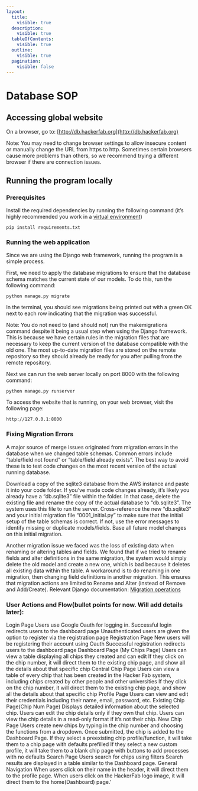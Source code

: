 ```yaml
---
layout:
  title:
    visible: true
  description:
    visible: true
  tableOfContents:
    visible: true
  outline:
    visible: true
  pagination:
    visible: false
---
```


# Database SOP


## Accessing global website ##
On a browser, go to: [http://db.hackerfab.org](http://db.hackerfab.org)

Note: You may need to change browser settings to allow insecure content or manually change the URL from https to http. Sometimes certain browsers cause more problems than others, so we recommend trying a different browser if there are connection issues.

## Running the program locally ##
### Prerequisites ###
Install the required dependencies by running the following command (it’s highly recommended you work in a [virtual environment](https://docs.python.org/3/library/venv.html))

	pip install requirements.txt

### Running the web application
Since we are using the Django web framework, running the program is a simple process.

First, we need to apply the database migrations to ensure that the database schema matches the current state of our models. To do this, run the following command:

	python manage.py migrate

In the terminal, you should see migrations being printed out with a green OK next to each row indicating that the migration was successful. 

Note: You do not need to (and should not) run the makemigrations command despite it being a usual step when using the Django framework. This is because we have certain rules in the migration files that are necessary to keep the current version of the database compatible with the old one. The most up-to-date migration files are stored on the remote repository so they should already be ready for you after pulling from the remote repository. 

Next we can run the web server locally on port 8000 with the following command:

	python manage.py runserver

To access the website that is running, on your web browser, visit the following page:

	http://127.0.0.1:8000

### Fixing Migration Errors
A major source of merge issues originated from migration errors in the database when we changed table schemas. Common errors include “table/field not found” or “table/field already exists”. The best way to avoid these is to test code changes on the most recent version of the actual running database. 

Download a copy of the sqlite3 database from the AWS instance and paste it into your code folder. 
If you’ve made code changes already, it’s likely you already have a “db.sqlite3” file within the folder. In that case, delete the existing file and rename the copy of the actual database to “db.sqlite3”. The system uses this file to run the server. 
Cross-reference the new “db.sqlite3” and your initial migration file “0001_initial.py” to make sure that the initial setup of the table schemas is correct. If not, use the error messages to identify missing or duplicate models/fields.
Base all future model changes on this initial migration.

Another migration issue we faced was the loss of existing data when renaming or altering tables and fields. We found that if we tried to rename fields and alter definitions in the same migration, the system would simply delete the old model and create a new one, which is bad because it deletes all existing data within the table. A workaround is to do renaming in one migration, then changing field definitions in another migration. This ensures that migration actions are limited to Rename and Alter (instead of Remove and Add/Create).
Relevant Django documentation: [Migration operations](https://docs.djangoproject.com/en/5.1/ref/migration-operations/)

### User Actions and Flow(bullet points for now. Will add details later):
Login Page
Users use Google Oauth for logging in.
Successful login redirects users to the dashboard page
Unauthenticated users are given the option to register via the registration page
Registration Page
New users will be registering their account using Oauth
Successful registration redirects users to the dashboard page
Dashboard Page (My Chips Page)
Users can view a table displaying all chips they created and can edit
If they click on the chip number, it will direct them to the existing chip page, and show all the details about that specific chip
Central Chip Page
Users can view a table of every chip that has been created in the Hacker Fab system, including chips created by other people and other universities
If they click on the chip number, it will direct them to the existing chip page, and show all the details about that specific chip
Profile Page
Users can view and edit their credentials including their name, email, password, etc. 
Existing Chip Page(Chip Num Page)
Displays detailed information about the selected chip.
Users can edit the chip details only if they own that chip.
Users can view the chip details in a read-only format if it’s not their chip.
New Chip Page
Users create new chips by typing in the chip number and choosing the functions from a dropdown.
Once submitted, the chip is added to the Dashboard Page.
If they select a preexisting chip profile/function, it will take them to a chip page with defaults prefilled
If they select a new custom profile, it will take them to a blank chip page with buttons to add processes with no defaults
Search Page
Users search for chips using filters
Search results are displayed in a table similar to the Dashboard page.
General Navigation
When users click on their name in the header, it will direct them to the profile page.
When users click on the HackerFab logo image, it will direct them to the home(Dashboard) page.’


